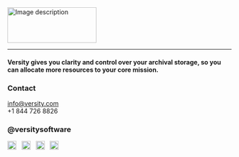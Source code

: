 <picture>
  <source src="https://github.com/versity/versitygw/assets/50177554/4c7a3faa-0583-434d-b1c7-0cb714485266" media="(prefers-color-scheme: dark)">
  <source src="https://github.com/versity/versitygw/assets/50177554/7c2f01a2-697b-47e7-8d49-18c1910cf3bf" media="(prefers-color-scheme: light)">
<img src="https://github.com/versity/versitygw/assets/50177554/7c2f01a2-697b-47e7-8d49-18c1910cf3bf" alt="Image description" width="200px" height="80px">
</picture>

***

#### Versity gives you clarity and control over your archival storage, so you can allocate more resources to your core mission.

### Contact 
info@versity.com <br />
+1 844 726 8826

### @versitysoftware 
[<img alt="linkedin" src="https://github.com/versity/versitygw/assets/50177554/9b510faf-3976-43e1-a24b-73de8325262f" width="20px" hight="20px" />](https://www.linkedin.com/company/versity/) &nbsp; 
[<img alt="twitter" src="https://github.com/versity/versitygw/assets/50177554/61f20f53-9e22-41bc-9d57-416db59cc5ea" width="20px" hight="20px" />](https://twitter.com/VersitySoftware) &nbsp; 
[<img alt="facebook" src="https://github.com/versity/versitygw/assets/50177554/7eca355f-b1e3-4206-aa7c-793fd675e61d" width="20px" hight="20px" />](https://www.facebook.com/versitysoftware) &nbsp; 
[<img alt="instagram" src="https://github.com/versity/versitygw/assets/50177554/834b3a97-3f73-4cde-a60a-8e68777206c7" width="20px" hight="20px" />](https://www.instagram.com/versitysoftware/)

